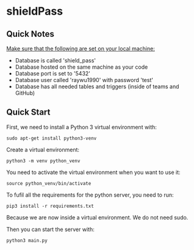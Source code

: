 # shieldPass

## Quick Notes

<ins>Make sure that the following are set on your local machine:</ins>
- Database is called 'shield_pass'
- Database hosted on the same machine as your code
- Database port is set to '5432'
- Database user called 'raywu1990' with password 'test'
- Database has all needed tables and triggers (inside of teams and GitHub)

## Quick Start

First, we need to install a Python 3 virtual environment with:
```
sudo apt-get install python3-venv
```

Create a virtual environment:
```
python3 -m venv python_venv
```

You need to activate the virtual environment when you want to use it:
```
source python_venv/bin/activate
```

To fufil all the requirements for the python server, you need to run:
```
pip3 install -r requirements.txt
```
Because we are now inside a virtual environment. We do not need sudo.

Then you can start the server with:
```
python3 main.py
```
